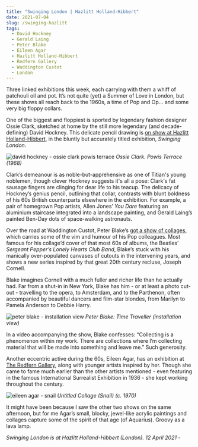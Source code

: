 ```yaml
---
title: "Swinging London | Hazlitt Holland-Hibbert"
date: 2021-07-04
slug: /swinging-hazlitt
tags:
  - David Hockney
  - Gerald Laing
  - Peter Blake
  - Eileen Agar
  - Hazlitt Holland-Hibbert
  - Redfern Gallery
  - Waddington Custot
  - London
---
```


Three linked exhibitions this week, each carrying with them a whiff of patchouli oil and pot. It’s not quite (yet) a Summer of Love in London, but these shows all reach back to the 1960s, a time of Pop and Op... and some very big floppy collars.

One of the biggest and floppiest is sported by legendary fashion designer Ossie Clark, sketched at home by the still more legendary (and decade-defining) David Hockney. This delicate pencil drawing is [on show at Hazlitt Holland-Hibbert](https://hh-h.com/usr/library/documents/main/press-release-swinging-london-12-april-2021.pdf), in the bluntly but accurately titled exhibition, *Swinging London*.

![david hockney - ossie clark powis terrace](/swinging-hazlitt-1.jpg)
*Ossie Clark. Powis Terrace (1968)*

Clark’s demeanour is as noble-but-apprehensive as one of Titian's young noblemen, though clever Hockney suggests it's all a pose: Clark's fat sausage fingers are clinging for dear life to his teacup. The delicacy of Hockney’s genius pencil, outlining that collar, contrasts with blunt boldness of his 60s British counterparts elsewhere in the exhibition. For example, a pair of homegrown Pop artists, Allen Jones’ *You Dare* featuring an aluminium staircase integrated into a landscape painting, and Gerald Laing’s painted Ben-Day dots of space-walking astronauts.

Over the road at Waddington Custot, Peter Blake’s [got a show of collages](https://www.waddingtoncustot.com/exhibitions/167/), which carries some of the vim and humour of his Pop colleagues. Most famous for his collage’d cover of that most 60s of albums, the Beatles’ *Sergeant Pepper’s Lonely Hearts Club Band*, Blake’s stuck with his manically over-populated canvases of cutouts in the intervening years, and shows a new series inspired by that great 20th century recluse, Joseph Cornell.

Blake imagines Cornell with a much fuller and richer life than he actually had. Far from a shut-in in New York, Blake has him - or at least a photo cut-out - travelling to the opera, to Amsterdam, and to the Parthenon, often accompanied by beautiful dancers and film-star blondes, from Marilyn to Pamela Anderson to Debbie Harry.

![peter blake - installation view](/swinging-hazlitt-2.jpg)
*Peter Blake: Time Traveller (installation view)*

In a video accompanying the show, Blake confesses: “Collecting is a phenomenon within my work. There are collections where I’m collecting material that will be made into something and leave me.” Such generosity.

Another eccentric active during the 60s, Eileen Agar, has an exhibition at [The Redfern Gallery](https://www.redfern-gallery.com/exhibitions/69/), along with younger artists inspired by her. Though she came to fame much earlier than the other artists mentioned - even featuring in the famous International Surrealist Exhibition in 1936 - she kept working throughout the century.

![eileen agar - snail](hazlitt-swinging-3.jpg)
*Untitled Collage (Snail) (c. 1970)*

It might have been because I saw the other two shows on the same afternoon, but for me Agar’s small, blocky, jewel-like acrylic paintings and collages capture some of the spirit of that age (of Aquarius). Groovy as a lava lamp.

*Swinging London is at Hazlitt Holland-Hibbert (London). 12 April 2021 -*
